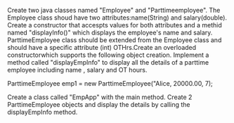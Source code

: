 Create two java classes named "Employee" and "Parttimeemployee". The Employee class shoud have two attributes:name(String) and salary(double). Create a constructor that accespts values for both attributes and a methid named "displayInfo()" which displays the employee's name and salary. ParttimeEmployee class should be extended from the Employee class and should have a specific attribute (int) OTHrs.Create an overloaded constructorwhich supports the following object creation. Implement a method called "displayEmpInfo" to display all the details of a parttime employee including name , salary and OT hours.


ParttimeEmployee emp1 = new ParttimeEmployee("Alice, 20000.00, 7);

Create a class called "EmpApp" with the main method. Create 2 ParttimeEmployee objects and display the details by calling the displayEmpInfo method.